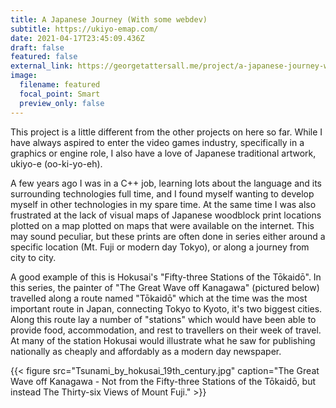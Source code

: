 ```yaml
---
title: A Japanese Journey (With some webdev)
subtitle: https://ukiyo-emap.com/
date: 2021-04-17T23:45:09.436Z
draft: false
featured: false
external_link: https://georgetattersall.me/project/a-japanese-journey-with-some-webdev
image:
  filename: featured
  focal_point: Smart
  preview_only: false
---
```

This project is a little different from the other projects on here so far. While I have always aspired to enter the video games industry, specifically in a graphics or engine role, I also have a love of Japanese traditional artwork, ukiyo-e (oo-ki-yo-eh).

A few years ago I was in a C++ job, learning lots about the language and its surrounding technologies full time, and I found myself wanting to develop myself in other technologies in my spare time. At the same time I was also frustrated at the lack of visual maps of Japanese woodblock print locations plotted on a map plotted on maps that were available on the internet. This may sound peculiar, but these prints are often done in series either around a specific location (Mt. Fuji or modern day Tokyo), or along a journey from city to city.

A good example of this is Hokusai's "Fifty-three Stations of the Tōkaidō". In this series, the painter of "The Great Wave off Kanagawa" (pictured below) travelled along a route named "Tōkaidō" which at the time was the most important route in Japan, connecting Tokyo to Kyoto, it's two biggest cities. Along this route lay a number of "stations" which would have been able to provide food, accommodation, and rest to travellers on their week of travel. At many of the station Hokusai would illustrate what he saw for publishing nationally as cheaply and affordably as a modern day newspaper.

<!--StartFragment-->

{{< figure src="Tsunami_by_hokusai_19th_century.jpg" caption="The Great Wave off Kanagawa - Not from the Fifty-three Stations of the Tōkaidō, but instead The Thirty-six Views of Mount Fuji." >}}

<!--EndFragment-->